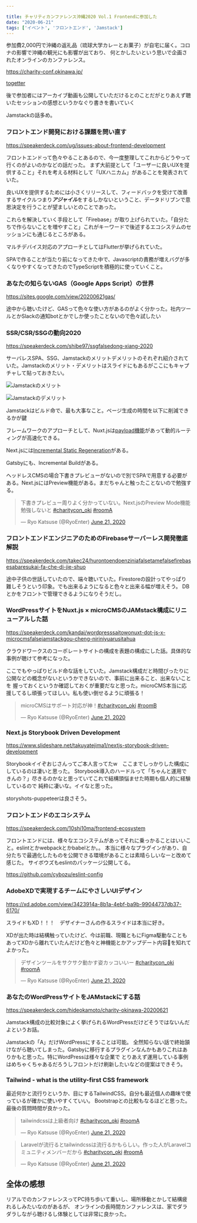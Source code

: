 ```yaml
---

title: チャリティカンファレンス沖縄2020 Vol.1 Frontendに参加した
date: "2020-06-21"
tags: ['イベント', 'フロントエンド', 'Jamstack']
---
```


参加費2,000円で沖縄の返礼品（琉球大学カレーとお菓子）が自宅に届く。コロナの影響で沖縄の観光にも影響が出ており、
何とかしたいという思いで企画されたオンラインのカンファレンス。 

https://charity-conf.okinawa.jp/

[togetter](https://togetter.com/li/1546700)

後で参加者にはアーカイブ動画も公開していただけるとのことだがとりあえず聴いたセッションの感想というかなぐり書きを書いていく

Jamstackの話多め。


### フロントエンド開発における課題を問い直す

https://speakerdeck.com/ug/issues-about-frontend-development

フロントエンドって色々やることあるので、今一度整理してこれからどうやって行くのがよいのかなどの話だった。
まず大前提として「ユーザーに良いUXを提供すること」それを考える材料として「UXハニカム」があることを発表されていた。

良いUXを提供するためには小さくリリースして、フィードバックを受けて改善するサイクルつまり***アジャイル***をするしかないということ、データドリブンで意思決定を行うことが望ましいとのことであった。

これらを解決していく手段として「Firebase」が取り上げられていた。「自分たちで作らないことを増やすこと」これがキーワードで後述するエコシステムのセッションにも通じるところがある。

マルチデバイス対応のアプローチとしてはFlutterが挙げられていた。

SPAで作ることが当たり前になってきた中で、Javascriptの責務が増えバグが多くなりやすくなってきたのでTypeScriptを積極的に使っていくこと。

### あなたの知らないGAS（Google Apps Script）の世界

https://sites.google.com/view/20200621gas/

途中から聴いたけど、GASって色々な使い方があるのがよく分かった。社内ツールとかSlackの通知botとかでしか使ったことないので色々試したい

### SSR/CSR/SSGの動向2020

https://speakerdeck.com/shibe97/ssgfalsedong-xiang-2020

サーバレスSPA、SSG、Jamstackのメリットデメリットのそれぞれ紹介されていた。Jamstackのメリット・デメリットはスライドにもあるがここにもキャプチャして貼っておきたい。

![Jamstackのメリット](../images/jamstack_merit.png)

![Jamstackのデメリット](../images/jamstack_demerit.png)

Jamstackはビルド命で、最も大事なこと。ページ生成の時間を以下に削減できるかが鍵

フレームワークのアプローチとして、Nuxt.jsは[payload機能](https://ja.nuxtjs.org/api/configuration-generate/#-code-payload-code-%E3%81%AB%E3%82%88%E3%82%8B%E5%8B%95%E7%9A%84%E3%83%AB%E3%83%BC%E3%83%86%E3%82%A3%E3%83%B3%E3%82%B0%E7%94%9F%E6%88%90%E3%81%AE%E9%AB%98%E9%80%9F%E5%8C%96)があって動的ルーティングが高速化できる。

Next.jsには[Incremental Static Regeneration](https://nextjs.org/blog/next-9-4#incremental-static-regeneration-beta)がある。

Gatsbyにも、Incremental Buildがある。

ヘッドレスCMSの場合下書きプレビューがないので別でSPAで用意する必要がある。Next.jsにはPreview機能がある。まだちゃんと触ったことないので勉強する。

<blockquote class="twitter-tweet"><p lang="ja" dir="ltr">下書きプレビュー周りよく分かっていない。Next.jsのPreview Mode機能勉強しないと <a href="https://twitter.com/hashtag/charitycon_oki?src=hash&amp;ref_src=twsrc%5Etfw">#charitycon_oki</a> <a href="https://twitter.com/hashtag/roomA?src=hash&amp;ref_src=twsrc%5Etfw">#roomA</a></p>&mdash; Ryo Katsuse (@RyoEnter) <a href="https://twitter.com/RyoEnter/status/1274543765055696896?ref_src=twsrc%5Etfw">June 21, 2020</a></blockquote>

### フロントエンドエンジニアのためのFirebaseサーバーレス開発徹底解説

https://speakerdeck.com/takec24/hurontoendoenziniafalsetamefalsefirebasesabaresukai-fa-che-di-jie-shuo

途中子供の世話していたので、端々聴いていた。Firestoreの設計ってやっぱり難しそうという印象。でも出来るようになると色々と出来る幅が増えそう。
DBとかをフロントで管理できるようになりそうだし。


### WordPressサイトをNuxt.js × microCMSのJAMstack構成にリニューアルした話

https://speakerdeck.com/kandai/wordpresssaitowonuxt-dot-js-x-microcmsfalsejamstackgou-cheng-niriniyuarusitahua

クラウドワークスのコーポレートサイトの構成を表題の構成にした話。具体的な事例が聴けて参考になった。

ここでもやっぱりビルド命な話をしていた。Jamstack構成だと時間ぴったりに公開などの概念がないというかできないので、事前に出来ること、出来ないことを
握っておくというか確認しておくが重要だなと思った。microCMS本当に応援してるし頑張ってほしい。私も使い倒せるように頑張る！

<blockquote class="twitter-tweet"><p lang="ja" dir="ltr">microCMSはサポート対応が神！<a href="https://twitter.com/hashtag/charitycon_oki?src=hash&amp;ref_src=twsrc%5Etfw">#charitycon_oki</a> <a href="https://twitter.com/hashtag/roomB?src=hash&amp;ref_src=twsrc%5Etfw">#roomB</a></p>&mdash; Ryo Katsuse (@RyoEnter) <a href="https://twitter.com/RyoEnter/status/1274553896094978048?ref_src=twsrc%5Etfw">June 21, 2020</a></blockquote>

### Next.js Storybook Driven Development

https://www.slideshare.net/takuyatejima1/nextjs-storybook-driven-development

Storybookイイぞおじさんってご本人言ってたw　ここまでしっかりした構成にしているのは凄いと思った。
Storybook導入のハードルって「ちゃんと運用できんの？」尽きるのかなと思っていてこれで結構頭悩ませた時期も個人的に経験しているので
純粋に凄いな。イイなと思った。

storyshots-puppeteerは良さそう。

### フロントエンドのエコシステム

https://speakerdeck.com/10shi10ma/frontend-ecosystem

フロントエンドには、様々なエコシステムがあってそれに乗っかることはいいこと。eslintとかwebpackとかbabelとか。。
本当に様々なプラグインがあり、自分たちで最適化したものを公開できる環境があることは素晴らしいなーと改めて感じた。
サイボウズもeslintのパッケージ公開してる。

https://github.com/cybozu/eslint-config

### AdobeXDで実現するチームにやさしいUIデザイン

https://xd.adobe.com/view/3423914a-8b1a-4ebf-ba9b-99044737db37-6170/

スライドもXD！！！　デザイナーさんの作るスライドは本当に好き。

XDが出た時は結構触っていたけど、今は前職、現職ともにFigma駆動なこともあってXDから離れていたんだけど色々と神機能とかアップデート内容を知れてよかった。

<blockquote class="twitter-tweet"><p lang="ja" dir="ltr">デザインツールをサクサク動かす姿カッコいいー <a href="https://twitter.com/hashtag/charitycon_oki?src=hash&amp;ref_src=twsrc%5Etfw">#charitycon_oki</a> <a href="https://twitter.com/hashtag/roomA?src=hash&amp;ref_src=twsrc%5Etfw">#roomA</a></p>&mdash; Ryo Katsuse (@RyoEnter) <a href="https://twitter.com/RyoEnter/status/1274589776272699392?ref_src=twsrc%5Etfw">June 21, 2020</a></blockquote>

### あなたのWordPressサイトをJAMstackにする話

https://speakerdeck.com/hideokamoto/charity-okinawa-20200621

Jamstack構成の比較対象によく挙げられるWordPressだけどそうではないんだよというお話。

Jamstackの「A」だけWordPressにすることは可能。
全然知らない話で終始頷けながら聴いてしまった。Gatsbyに移行するプラグインなんかもありこれはありかもと思った。特にWordPressは様々な企業で
とりあえず運用している事例はめちゃくちゃあるだろうしフロントだけ刷新したいなどの提案はできそう。

### Tailwind - what is the utility-first CSS framework

最近何かと流行りというか、目にするTailwindCSS。自分も最近個人の趣味で使っているが確かに使いやすくていい。
Bootstrapとの比較もなるほどと思った。最後の質問時間が良かった。

<blockquote class="twitter-tweet"><p lang="ja" dir="ltr">tailwindcssは上級者向け <a href="https://twitter.com/hashtag/charitycon_oki?src=hash&amp;ref_src=twsrc%5Etfw">#charitycon_oki</a> <a href="https://twitter.com/hashtag/roomA?src=hash&amp;ref_src=twsrc%5Etfw">#roomA</a></p>&mdash; Ryo Katsuse (@RyoEnter) <a href="https://twitter.com/RyoEnter/status/1274607575598690304?ref_src=twsrc%5Etfw">June 21, 2020</a></blockquote>

<blockquote class="twitter-tweet"><p lang="ja" dir="ltr">Laravelが流行るとtailwindcssは流行るかもらしい。作った人がLaravelコミュニティメンバーだから <a href="https://twitter.com/hashtag/charitycon_oki?src=hash&amp;ref_src=twsrc%5Etfw">#charitycon_oki</a> <a href="https://twitter.com/hashtag/roomA?src=hash&amp;ref_src=twsrc%5Etfw">#roomA</a></p>&mdash; Ryo Katsuse (@RyoEnter) <a href="https://twitter.com/RyoEnter/status/1274608237166264321?ref_src=twsrc%5Etfw">June 21, 2020</a></blockquote>


## 全体の感想
リアルでのカンファレンスってPC持ち歩いて重いし、場所移動とかして結構疲れるしみたいなのがあるが、
オンラインの長時間カンファレンスは、家でダラダラしながら聴けるし体験としては非常に良かった。








